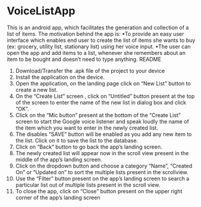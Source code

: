 # VoiceListApp
This is an android app, which facilitates the generation and collection of a list of items. The motivation behind the app is: 
•To provide an easy user interface which enables end user to create the list of items she wants to buy (ex: grocery, utility list, 
stationary list) using her voice input. 
•The user can open the app and add items to a list, whenever she remembers about an item to be bought and doesn’t need to type anything.
README
1.	Download/Transfer the .apk file of the project to your device
2.	Install the application on the device.
3.	Open the application, on the landing page click on “New List” button to create a new list.
4.	On the “Create List” screen , click on “Untitled” button present at the top of the screen to enter the name of the new list in dialog box and click “OK”.
5.	Click on the “Mic button” present at the bottom of the “Create List” screen to start the Google voice listener and speak loudly the name of the item which you want to enter in the newly created list.
6.	The disables “SAVE” button will be enabled as you add any new item to the list. Click on it to save the list to the database.
7.	Click on “Back” button to go back the app’s landing screen.
8.	The newly created list will appear now in the scroll view present in the middle of the app’s landing screen.
9.	Click on the dropdown button and choose a category “Name”, “Created On” or “Updated on” to sort the multiple lists present in the scrollview.
10.	 Use the “Filter” button present on the app’s landing screen to search a particular list out of multiple lists present in the scroll view.
11.	To close the app, click on “Close” button present on the upper right corner of the app’s landing screen

